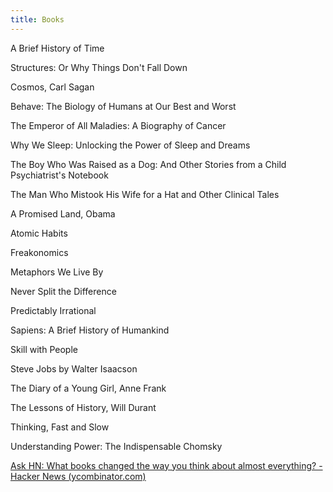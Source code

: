 ```yaml
---
title: Books
---
```


A Brief History of Time

Structures: Or Why Things Don't Fall Down

Cosmos, Carl Sagan

Behave: The Biology of Humans at Our Best and Worst

The Emperor of All Maladies: A Biography of Cancer

Why We Sleep: Unlocking the Power of Sleep and Dreams

The Boy Who Was Raised as a Dog: And Other Stories from a Child Psychiatrist's Notebook

The Man Who Mistook His Wife for a Hat and Other Clinical Tales

A Promised Land, Obama

Atomic Habits

Freakonomics

Metaphors We Live By

Never Split the Difference

Predictably Irrational

Sapiens: A Brief History of Humankind

Skill with People

Steve Jobs by Walter Isaacson

The Diary of a Young Girl, Anne Frank

The Lessons of History, Will Durant

Thinking, Fast and Slow

Understanding Power: The Indispensable Chomsky

[Ask HN: What books changed the way you think about almost everything? - Hacker News (ycombinator.com)](https://news.ycombinator.com/item?id=19087418)